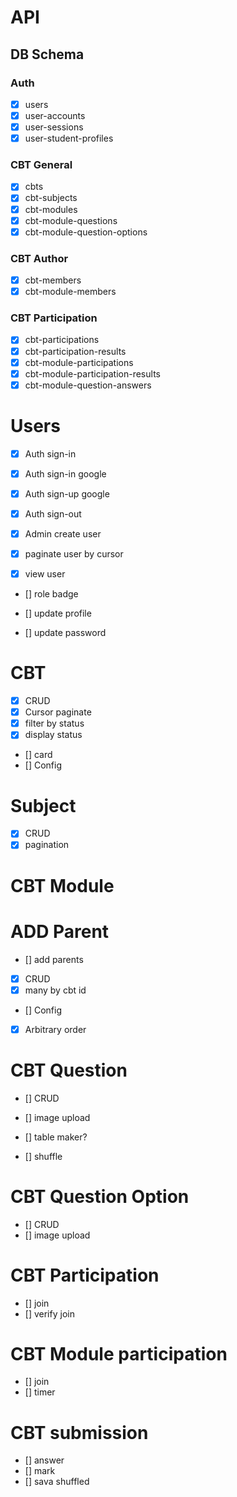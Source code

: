 # API

## DB Schema

### Auth

- [x] users
- [x] user-accounts
- [x] user-sessions
- [x] user-student-profiles

### CBT General

- [x] cbts
- [x] cbt-subjects
- [x] cbt-modules
- [x] cbt-module-questions
- [x] cbt-module-question-options

### CBT Author

- [x] cbt-members
- [x] cbt-module-members

### CBT Participation

- [x] cbt-participations
- [x] cbt-participation-results
- [x] cbt-module-participations
- [x] cbt-module-participation-results
- [x] cbt-module-question-answers

# Users

- [x] Auth sign-in
- [x] Auth sign-in google
- [x] Auth sign-up google
- [x] Auth sign-out

- [x] Admin create user
- [x] paginate user by cursor
- [x] view user
- [] role badge

- [] update profile
- [] update password

# CBT

- [x] CRUD
- [x] Cursor paginate
- [x] filter by status
- [x] display status

- [] card
- [] Config

# Subject

- [x] CRUD
- [x] pagination

# CBT Module

# ADD Parent

- [] add parents

- [x] CRUD
- [x] many by cbt id
- [] Config
- [x] Arbitrary order

# CBT Question

- [] CRUD
- [] image upload
- [] table maker?

- [] shuffle

# CBT Question Option

- [] CRUD
- [] image upload

# CBT Participation

- [] join
- [] verify join

# CBT Module participation

- [] join
- [] timer

# CBT submission

- [] answer
- [] mark
- [] sava shuffled
